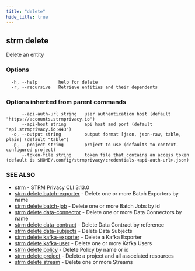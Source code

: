 ```yaml
---
title: "delete"
hide_title: true
---
```

## strm delete

Delete an entity

### Options

```
  -h, --help        help for delete
  -r, --recursive   Retrieve entities and their dependents
```

### Options inherited from parent commands

```
      --api-auth-url string   user authentication host (default "https://accounts.strmprivacy.io")
      --api-host string       api host and port (default "api.strmprivacy.io:443")
  -o, --output string         output format [json, json-raw, table, plain] (default "table")
  -p, --project string        project to use (defaults to context-configured project)
      --token-file string     token file that contains an access token (default is $HOME/.config/strmprivacy/credentials-<api-auth-url>.json)
```

### SEE ALSO

* [strm](docs/04-reference/01-cli-reference/strm/index.md)	 - STRM Privacy CLI 3.13.0
* [strm delete batch-exporter](docs/04-reference/01-cli-reference/strm/delete/batch-exporter.md)	 - Delete one or more Batch Exporters by name
* [strm delete batch-job](docs/04-reference/01-cli-reference/strm/delete/batch-job.md)	 - Delete one or more Batch Jobs by id
* [strm delete data-connector](docs/04-reference/01-cli-reference/strm/delete/data-connector.md)	 - Delete one or more Data Connectors by name
* [strm delete data-contract](docs/04-reference/01-cli-reference/strm/delete/data-contract.md)	 - Delete Data Contract by reference
* [strm delete data-subjects](docs/04-reference/01-cli-reference/strm/delete/data-subjects.md)	 - Delete Data Subjects
* [strm delete kafka-exporter](docs/04-reference/01-cli-reference/strm/delete/kafka-exporter.md)	 - Delete a Kafka Exporter
* [strm delete kafka-user](docs/04-reference/01-cli-reference/strm/delete/kafka-user.md)	 - Delete one or more Kafka Users
* [strm delete policy](docs/04-reference/01-cli-reference/strm/delete/policy.md)	 - Delete Policy by name or id
* [strm delete project](docs/04-reference/01-cli-reference/strm/delete/project.md)	 - Delete a project and all associated resources
* [strm delete stream](docs/04-reference/01-cli-reference/strm/delete/stream.md)	 - Delete one or more Streams

